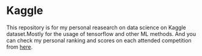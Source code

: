 # Kaggle
This repository is for my personal reasearch on data science on Kaggle dataset.Mostly for the usage of tensorflow and other ML methods. 
And you can check my personal ranking and scores on each attended competition from [here](https://www.kaggle.com/stephenyang0215). 
